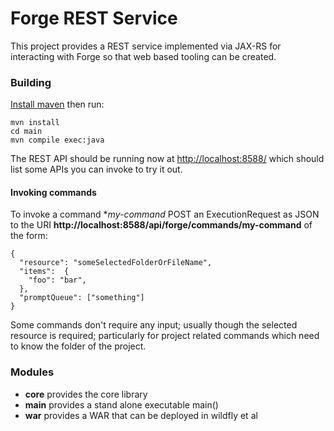 # Forge REST Service

This project provides a REST service implemented via JAX-RS for interacting with Forge so that web based tooling can be created.

### Building

[Install maven](http://maven.apache.org/download.cgi) then run:

    mvn install
    cd main
    mvn compile exec:java

The REST API should be running now at [http://localhost:8588/](http://localhost:8588/) which should list some APIs you can invoke to try it out.

#### Invoking commands

To invoke a command **my-command* POST an ExecutionRequest as JSON to the URI **http://localhost:8588/api/forge/commands/my-command** of the form:

```
{
  "resource": "someSelectedFolderOrFileName",
  "items":  {
    "foo": "bar",
  },
  "promptQueue": ["something"]
}
```

Some commands don't require any input; usually though the selected resource is required; particularly for project related commands which need to know the folder of the project.


### Modules

* **core** provides the core library
* **main** provides a stand alone executable main()
* **war** provides a WAR that can be deployed in wildfly et al